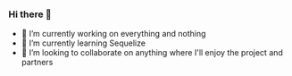 ### Hi there 👋

- 🔭 I’m currently working on everything and nothing
- 🌱 I’m currently learning Sequelize
- 👯 I’m looking to collaborate on anything where I'll enjoy the project and partners
